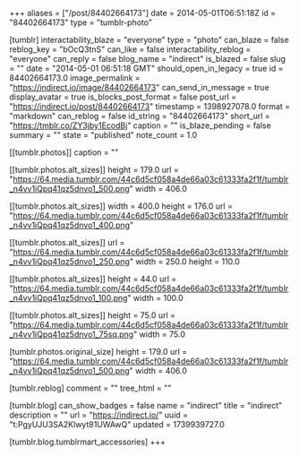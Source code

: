 +++
aliases = ["/post/84402664173"]
date = 2014-05-01T06:51:18Z
id = "84402664173"
type = "tumblr-photo"

[tumblr]
interactability_blaze = "everyone"
type = "photo"
can_blaze = false
reblog_key = "bOcQ3tnS"
can_like = false
interactability_reblog = "everyone"
can_reply = false
blog_name = "indirect"
is_blazed = false
slug = ""
date = "2014-05-01 06:51:18 GMT"
should_open_in_legacy = true
id = 84402664173.0
image_permalink = "https://indirect.io/image/84402664173"
can_send_in_message = true
display_avatar = true
is_blocks_post_format = false
post_url = "https://indirect.io/post/84402664173"
timestamp = 1398927078.0
format = "markdown"
can_reblog = false
id_string = "84402664173"
short_url = "https://tmblr.co/ZY3jby1EcodBj"
caption = ""
is_blaze_pending = false
summary = ""
state = "published"
note_count = 1.0

[[tumblr.photos]]
caption = ""

[[tumblr.photos.alt_sizes]]
height = 179.0
url = "https://64.media.tumblr.com/44c6d5cf058a4de66a03c61333fa2f1f/tumblr_n4vv1iQpq41qz5dnvo1_500.png"
width = 406.0

[[tumblr.photos.alt_sizes]]
width = 400.0
height = 176.0
url = "https://64.media.tumblr.com/44c6d5cf058a4de66a03c61333fa2f1f/tumblr_n4vv1iQpq41qz5dnvo1_400.png"

[[tumblr.photos.alt_sizes]]
url = "https://64.media.tumblr.com/44c6d5cf058a4de66a03c61333fa2f1f/tumblr_n4vv1iQpq41qz5dnvo1_250.png"
width = 250.0
height = 110.0

[[tumblr.photos.alt_sizes]]
height = 44.0
url = "https://64.media.tumblr.com/44c6d5cf058a4de66a03c61333fa2f1f/tumblr_n4vv1iQpq41qz5dnvo1_100.png"
width = 100.0

[[tumblr.photos.alt_sizes]]
height = 75.0
url = "https://64.media.tumblr.com/44c6d5cf058a4de66a03c61333fa2f1f/tumblr_n4vv1iQpq41qz5dnvo1_75sq.png"
width = 75.0

[tumblr.photos.original_size]
height = 179.0
url = "https://64.media.tumblr.com/44c6d5cf058a4de66a03c61333fa2f1f/tumblr_n4vv1iQpq41qz5dnvo1_500.png"
width = 406.0

[tumblr.reblog]
comment = ""
tree_html = ""

[tumblr.blog]
can_show_badges = false
name = "indirect"
title = "indirect"
description = ""
url = "https://indirect.io/"
uuid = "t:PgyUJU3SA2Klwyt81UWAwQ"
updated = 1739939727.0

[tumblr.blog.tumblrmart_accessories]
+++
